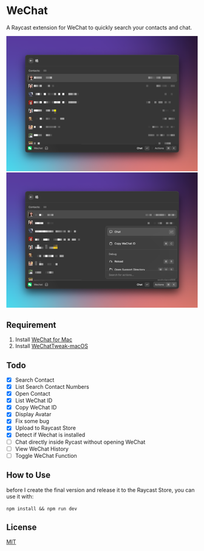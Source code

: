 # WeChat

A Raycast extension for WeChat to quickly search your contacts and chat.

![WeChat Showcase 1](./assets/showcase1.png)
![WeChat Showcase 2](./assets/showcase2.png)

## Requirement

1. Install [WeChat for Mac](https://www.wechat.com) 
2. Install [WeChatTweak-macOS](https://github.com/Sunnyyoung/WeChatTweak-macOS) 

## Todo

- [x] Search Contact
- [x] List Search Contact Numbers
- [x] Open Contact
- [x] List WeChat ID
- [x] Copy WeChat ID
- [x] Display Avatar
- [x] Fix some bug
- [x] Upload to Raycast Store
- [x] Detect if Wechat is installed
- [ ] Chat directly inside Rycast without opening WeChat
- [ ] View WeChat History
- [ ] Toggle WeChat Function

## How to Use

before I create the final version and release it to the Raycast Store,
you can use it with:

`npm install && npm run dev`

## License

[MIT](LICENSE)
